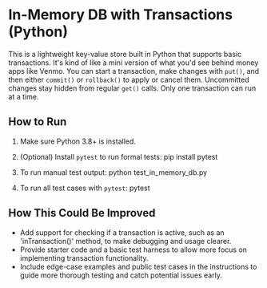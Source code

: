 # In-Memory DB with Transactions (Python)

This is a lightweight key-value store built in Python that supports basic transactions. It's kind of like a mini version of what you'd see behind money apps like Venmo. You can start a transaction, make changes with `put()`, and then either `commit()` or `rollback()` to apply or cancel them. Uncommitted changes stay hidden from regular `get()` calls. Only one transaction can run at a time.

## How to Run

1. Make sure Python 3.8+ is installed.

2. (Optional) Install `pytest` to run formal tests:
    pip install pytest

3. To run manual test output:
    python test_in_memory_db.py

4. To run all test cases with `pytest`:
    pytest


## How This Could Be Improved
 - Add support for checking if a transaction is active, such as an 'inTransaction()' method, to make debugging and usage clearer.
 - Provide starter code and a basic test harness to allow more focus on implementing transaction functionality.
 - Include edge-case examples and public test cases in the instructions to guide more thorough testing and catch potential issues early.

